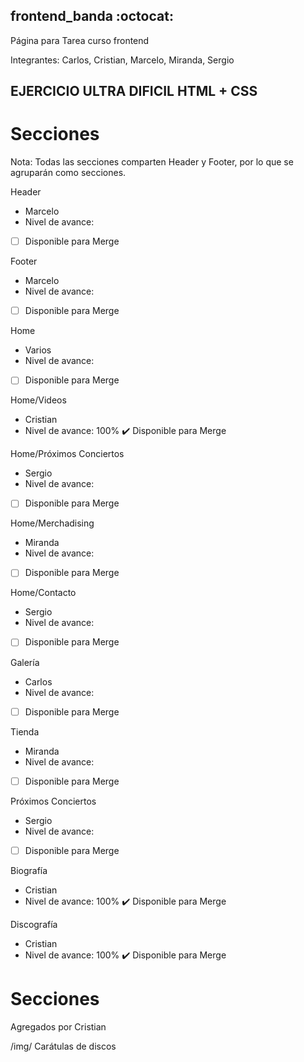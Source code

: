 ## frontend_banda :octocat: 
Página para Tarea curso frontend

Integrantes: Carlos, Cristian, Marcelo, Miranda, Sergio

## EJERCICIO ULTRA DIFICIL HTML + CSS

# Secciones

Nota: Todas las secciones comparten Header y Footer, por lo que se agruparán como secciones.

Header 
- Marcelo 
- Nivel de avance:
- [ ] Disponible para Merge 

Footer 
- Marcelo 
- Nivel de avance:
- [ ] Disponible para Merge 

Home 
- Varios 
- Nivel de avance:
- [ ] Disponible para Merge

Home/Videos 
- Cristian 
- Nivel de avance: 100%
:heavy_check_mark: Disponible para Merge 

Home/Próximos Conciertos 
- Sergio 
- Nivel de avance: 
- [ ] Disponible para Merge

Home/Merchadising 
- Miranda 
- Nivel de avance:
- [ ] Disponible para Merge

Home/Contacto 
- Sergio 
- Nivel de avance:
- [ ] Disponible para Merge

Galería 
- Carlos 
- Nivel de avance:
- [ ] Disponible para Merge 

Tienda 
- Miranda 
- Nivel de avance:
- [ ] Disponible para Merge 

Próximos Conciertos 
- Sergio 
- Nivel de avance:
- [ ] Disponible para Merge 

Biografía 
- Cristian 
- Nivel de avance: 100%
:heavy_check_mark: Disponible para Merge 

Discografía 
- Cristian
- Nivel de avance: 100%
:heavy_check_mark: Disponible para Merge 


# Secciones

Agregados por Cristian

/img/
Carátulas de discos
